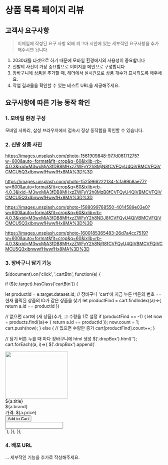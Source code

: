 # 상품 목록 페이지 리뷰

## 고객사 요구사항
> 이메일에 작성된 요구 사항 외에 피그마 시안에 있는 세부적인 요구사항을 추가해주시면 됩니다.

1. 2030대를 타겟으로 하기 때문에 모바일 환경에서의 사용성이 중요합니다
2. 신발의 사진이  가장 중요함으로 이미지를 메인으로 구성합니다
3. 장바구니에 상품을 추가할 때, 헤더에서 실시간으로 상품 개수가 표시되도록 해주세요.
4. 작업 결과물을 확인할 수 있는 테스트 URL을 제공해주세요.

## 요구사항에 따른 기능 동작 확인

### 1. 모바일 환경 구성
모바일 사파리, 삼성 브라우저에서 접속시 정상 동작함을 확인할 수 있습니다.

### 2. 신발 상품 사진

https://images.unsplash.com/photo-1561909848-977d0617f275?w=600&auto=format&fit=crop&q=60&ixlib=rb-4.0.3&ixid=M3wxMjA3fDB8MHxzZWFyY2h8MjN8fCVFQyU4QiVBMCVFQiVCMCU5Q3xlbnwwfHwwfHx8MA%3D%3D

https://images.unsplash.com/photo-1525966222134-fcfa99b8ae77?w=600&auto=format&fit=crop&q=60&ixlib=rb-4.0.3&ixid=M3wxMjA3fDB8MHxzZWFyY2h8MzB8fCVFQyU4QiVBMCVFQiVCMCU5Q3xlbnwwfHwwfHx8MA%3D%3D

https://images.unsplash.com/photo-1588099768550-4014589e03e0?w=600&auto=format&fit=crop&q=60&ixlib=rb-4.0.3&ixid=M3wxMjA3fDB8MHxzZWFyY2h8NDJ8fCVFQyU4QiVBMCVFQiVCMCU5Q3xlbnwwfHwwfHx8MA%3D%3D

https://images.unsplash.com/photo-1600185365483-26d7a4cc7519?w=600&auto=format&fit=crop&q=60&ixlib=rb-4.0.3&ixid=M3wxMjA3fDB8MHxzZWFyY2h8NjR8fCVFQyU4QiVBMCVFQiVCMCU5Q3xlbnwwfHwwfHx8MA%3D%3D

### 3. 장바구니 담기 기능

$(document).on('click', '.cartBtn', function(e) {
   
  if ($(e.target).hasClass('cartBtn')) {

   let productId = e.target.dataset.id;
 // 장바구니 'cart'에 지금 누른 버튼의 번호 == 현재 클릭된 상품의 ID가 같은 상품을 찾기
        let productFind = cart.findIndex((a)=>{ return a.id == productId })

 // 없으면 cart에 {새 상품}추가, 그 수량을 1로 설정
        if (productFind == -1) {
            let now = products.find((a)=> { return a.id == productId });
            now.count = 1;
            cart.push(now);
        } else { // 있으면 수량만 증가
            cart[productFind].count++;
        }

 // 담기 버튼 누를 때 마다 장바구니에 html 생성
        $('.dropBox').html('');
        cart.forEach((a, i)=>{
            $('.dropBox').append(`
   <div class="container" id="dragMe" draggable="true" ondragstart="drag(event)">
                        <div class="item" data-id="${a.id}">
                        <div class="image">
                            <img src="${a.photo}" alt="" style="width: 200px; height: 150px;">
                        </div>
                        <div class="top">
                            <div class="title">${a.title}</div>
                            <div class="company">${a.brand}</div>
                        </div>
                        <div class="price">가격: ${a.price}</div>
                            <button data-id="${a.id}" class="cartBtn">Add to Cart</button>
                        </div>
                        <input type="number" value="${a.count}" class="item-count">
                    </div>
            `);
     });
});

### 4. 배포 URL


... 세부적인 기능을 추가로 작성해주세요.

